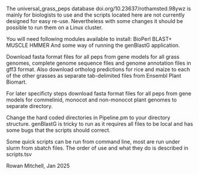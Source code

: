 The universal_grass_peps database doi.org/10.23637/rothamsted.98ywz is mainly for biologists to use and the scripts located here are not currently designed for easy re-use. Nevertheless with some changes it should be possible to run them on a Linux cluster.

You will need following modules available to install: BioPerl BLAST+ MUSCLE HMMER
And some way of running the genBlastG application.
 
Download fasta format files for all peps from gene models for all grass genomes, complete genome sequence files and genome annotation files in gff3 format. Also download ortholog predictions for rice and maize to each of the other grasses as separate tab-delimited files from Ensembl Plant Biomart. 

For later specificty steps download fasta format files for all peps from gene models for commelinid, monocot and non-monocot plant genomes to separate directory.

Change the hard coded directories in Pipeline.pm to your directory structure. 
genBlastG is tricky to run as it requires all files to be local and has some bugs that the scripts should correct.

Some quick scripts can be run from command line, most are run under slurm from sbatch files. The order of use and what they do is described in scripts.tsv

Rowan Mitchell, Jan 2025
